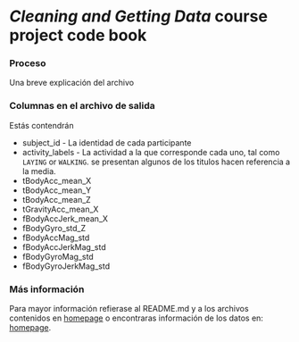 # *Cleaning and Getting Data* course project code book
### Proceso

Una breve explicación del archivo
### Columnas en el archivo de salida

Estás contendrán

  - subject_id - La identidad de cada participante
  - activity_labels - La actividad a la que corresponde cada uno, tal como `LAYING` or `WALKING`.
se presentan algunos de los titulos hacen referencia a la media.
  - tBodyAcc_mean_X
  - tBodyAcc_mean_Y
  - tBodyAcc_mean_Z
  - tGravityAcc_mean_X
  - fBodyAccJerk_mean_X
  - fBodyGyro_std_Z
  - fBodyAccMag_std
  - fBodyAccJerkMag_std
  - fBodyGyroMag_std
  - fBodyGyroJerkMag_std

### Más información

Para mayor información refierase al README.md y a los archivos contenidos en [homepage](https://d396qusza40orc.cloudfront.net/getdata%2Fprojectfiles%2FUCI%20HAR%20Dataset.zip) o encontraras información de los datos en: [homepage](http://archive.ics.uci.edu/ml/datasets/Human+Activity+Recognition+Using+Smartphones).

